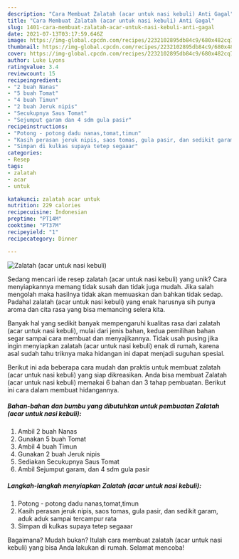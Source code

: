 ```yaml
---
description: "Cara Membuat Zalatah (acar untuk nasi kebuli) Anti Gagal"
title: "Cara Membuat Zalatah (acar untuk nasi kebuli) Anti Gagal"
slug: 1401-cara-membuat-zalatah-acar-untuk-nasi-kebuli-anti-gagal
date: 2021-07-13T03:17:59.646Z
image: https://img-global.cpcdn.com/recipes/2232102895db84c9/680x482cq70/zalatah-acar-untuk-nasi-kebuli-foto-resep-utama.jpg
thumbnail: https://img-global.cpcdn.com/recipes/2232102895db84c9/680x482cq70/zalatah-acar-untuk-nasi-kebuli-foto-resep-utama.jpg
cover: https://img-global.cpcdn.com/recipes/2232102895db84c9/680x482cq70/zalatah-acar-untuk-nasi-kebuli-foto-resep-utama.jpg
author: Luke Lyons
ratingvalue: 3.4
reviewcount: 15
recipeingredient:
- "2 buah Nanas"
- "5 buah Tomat"
- "4 buah Timun"
- "2 buah Jeruk nipis"
- "Secukupnya Saus Tomat"
- "Sejumput garam dan 4 sdm gula pasir"
recipeinstructions:
- "Potong - potong dadu nanas,tomat,timun"
- "Kasih perasan jeruk nipis, saos tomas, gula pasir, dan sedikit garam, aduk aduk sampai tercampur rata"
- "Simpan di kulkas supaya tetep segaaar"
categories:
- Resep
tags:
- zalatah
- acar
- untuk

katakunci: zalatah acar untuk 
nutrition: 229 calories
recipecuisine: Indonesian
preptime: "PT14M"
cooktime: "PT37M"
recipeyield: "1"
recipecategory: Dinner

---
```



![Zalatah (acar untuk nasi kebuli)](https://img-global.cpcdn.com/recipes/2232102895db84c9/680x482cq70/zalatah-acar-untuk-nasi-kebuli-foto-resep-utama.jpg)

Sedang mencari ide resep zalatah (acar untuk nasi kebuli) yang unik? Cara menyiapkannya memang tidak susah dan tidak juga mudah. Jika salah mengolah maka hasilnya tidak akan memuaskan dan bahkan tidak sedap. Padahal zalatah (acar untuk nasi kebuli) yang enak harusnya sih punya aroma dan cita rasa yang bisa memancing selera kita.



Banyak hal yang sedikit banyak mempengaruhi kualitas rasa dari zalatah (acar untuk nasi kebuli), mulai dari jenis bahan, kedua pemilihan bahan segar sampai cara membuat dan menyajikannya. Tidak usah pusing jika ingin menyiapkan zalatah (acar untuk nasi kebuli) enak di rumah, karena asal sudah tahu triknya maka hidangan ini dapat menjadi suguhan spesial.


Berikut ini ada beberapa cara mudah dan praktis untuk membuat zalatah (acar untuk nasi kebuli) yang siap dikreasikan. Anda bisa membuat Zalatah (acar untuk nasi kebuli) memakai 6 bahan dan 3 tahap pembuatan. Berikut ini cara dalam membuat hidangannya.

<!--inarticleads1-->

##### Bahan-bahan dan bumbu yang dibutuhkan untuk pembuatan Zalatah (acar untuk nasi kebuli):

1. Ambil 2 buah Nanas
1. Gunakan 5 buah Tomat
1. Ambil 4 buah Timun
1. Gunakan 2 buah Jeruk nipis
1. Sediakan Secukupnya Saus Tomat
1. Ambil Sejumput garam, dan 4 sdm gula pasir




<!--inarticleads2-->

##### Langkah-langkah menyiapkan Zalatah (acar untuk nasi kebuli):

1. Potong - potong dadu nanas,tomat,timun
1. Kasih perasan jeruk nipis, saos tomas, gula pasir, dan sedikit garam, aduk aduk sampai tercampur rata
1. Simpan di kulkas supaya tetep segaaar




Bagaimana? Mudah bukan? Itulah cara membuat zalatah (acar untuk nasi kebuli) yang bisa Anda lakukan di rumah. Selamat mencoba!
